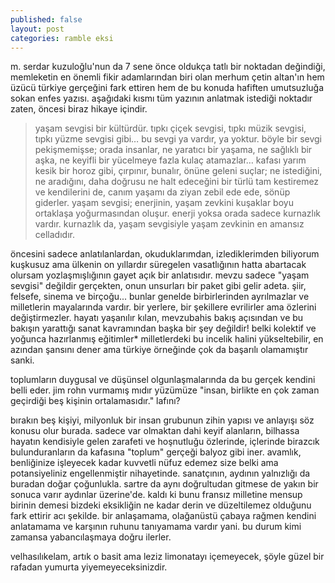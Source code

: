 ```yaml
---
published: false
layout: post
categories: ramble eksi
---
```

m. serdar kuzuloğlu'nun da 7 sene önce oldukça tatlı bir noktadan değindiği, memleketin en önemli fikir adamlarından biri olan merhum çetin altan'ın hem üzücü türkiye gerçeğini fark ettiren hem de bu konuda hafiften umutsuzluğa sokan enfes yazısı. aşağıdaki kısmı tüm yazının anlatmak istediği noktadır zaten, öncesi biraz hikaye içindir.  

> yaşam sevgisi bir kültürdür. tıpkı çiçek sevgisi, tıpkı müzik sevgisi, tıpkı yüzme sevgisi gibi… bu sevgi ya vardır, ya yoktur. böyle bir sevgi pekişmemişse; orada insanlar, ne yaratıcı bir yaşama, ne sağlıklı bir aşka, ne keyifli bir yücelmeye fazla kulaç atamazlar… kafası yarım kesik bir horoz gibi, çırpınır, bunalır, önüne geleni suçlar; ne istediğini, ne aradığını, daha doğrusu ne halt edeceğini bir türlü tam kestiremez ve kendilerini de, canım yaşamı da ziyan zebil ede ede, sönüp giderler. yaşam sevgisi; enerjinin, yaşam zevkini kuşaklar boyu ortaklaşa yoğurmasından oluşur. enerji yoksa orada sadece kurnazlık vardır. kurnazlık da, yaşam sevgisiyle yaşam zevkinin en amansız celladıdır.

öncesini sadece anlatılanlardan, okuduklarımdan, izlediklerimden biliyorum kuşkusuz ama ülkenin on yıllardır süregelen vasatlığının hatta abartacak olursam yozlaşmışlığının gayet açık bir anlatısıdır. mevzu sadece "yaşam sevgisi" değildir gerçekten, onun unsurları bir paket gibi gelir adeta. şiir, felsefe, sinema ve birçoğu... bunlar genelde birbirlerinden ayrılmazlar ve milletlerin mayalarında vardır. bir yerlere, bir şekillere evrilirler ama özlerini değiştirmezler. hayatı yaşanılır kılan, mevzubahis bakış açısından ve bu bakışın yarattığı sanat kavramından başka bir şey değildir! belki kolektif ve yoğunca hazırlanmış eğitimler* milletlerdeki bu incelik halini yükseltebilir, en azından şansını dener ama türkiye örneğinde çok da başarılı olamamıştır sanki.

toplumların duygusal ve düşünsel olgunlaşmalarında da bu gerçek kendini belli eder. jim rohn vurmamış mıdır yüzümüze "insan, birlikte en çok zaman geçirdiği beş kişinin ortalamasıdır." lafını?

bırakın beş kişiyi, milyonluk bir insan grubunun zihin yapısı ve anlayışı söz konusu olur burada. sadece var olmaktan dahi keyif alanların, bilhassa hayatın kendisiyle gelen zarafeti ve hoşnutluğu özlerinde, içlerinde birazcık bulunduranların da kafasına "toplum" gerçeği balyoz gibi iner. avamlık, benliğinize işleyecek kadar kuvvetli nüfuz edemez size belki ama potansiyeliniz engellenmiştir nihayetinde. sanatçının, aydının yalnızlığı da buradan doğar çoğunlukla. sartre da aynı doğrultudan gitmese de yakın bir sonuca varır aydınlar üzerine'de. kaldı ki bunu fransız milletine mensup birinin demesi bizdeki eksikliğin ne kadar derin ve düzeltilemez olduğunu fark ettirir acı şekilde. bir anlaşamama, olağanüstü çabaya rağmen kendini anlatamama ve karşının ruhunu tanıyamama vardır yani. bu durum kimi zamansa yabancılaşmaya doğru ilerler.

velhasılıkelam, artık o basit ama leziz limonatayı içemeyecek, şöyle güzel bir rafadan yumurta yiyemeyeceksinizdir. 